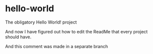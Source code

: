 hello-world
===========

The obligatory Hello World! project

And now I have figured out how to edit the ReadMe that every project should have.

And this comment was made in a separate branch
